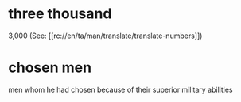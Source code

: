# three thousand

3,000 (See: [[rc://en/ta/man/translate/translate-numbers]])

# chosen men

men whom he had chosen because of their superior military abilities

